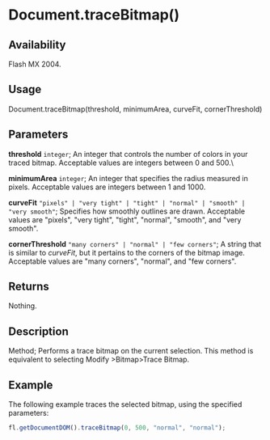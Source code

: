 # Document.traceBitmap()

## Availability

Flash MX 2004.

## Usage

Document.traceBitmap(threshold, minimumArea, curveFit, cornerThreshold)

## Parameters

**threshold** `integer`; An integer that controls the number of colors in your traced bitmap. Acceptable values are integers between 0 and 500.\

**minimumArea** `integer`; An integer that specifies the radius measured in pixels. Acceptable values are integers between 1 and 1000.

**curveFit** `"pixels" | "very tight" | "tight" | "normal" | "smooth" | "very smooth"`; Specifies how smoothly outlines are drawn. Acceptable values are "pixels", "very tight", "tight", "normal", "smooth", and "very smooth".

**cornerThreshold** `"many corners" | "normal" | "few corners"`; A string that is similar to *curveFit*, but it pertains to the corners of the bitmap image. Acceptable values are "many corners", "normal", and "few corners".

## Returns

Nothing.

## Description

Method; Performs a trace bitmap on the current selection. This method is equivalent to selecting Modify >Bitmap>Trace Bitmap.

## Example

The following example traces the selected bitmap, using the specified parameters:

```javascript
fl.getDocumentDOM().traceBitmap(0, 500, "normal", "normal");
```
